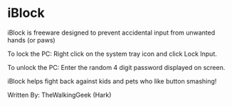# iBlock
iBlock is freeware designed to prevent accidental input from unwanted hands (or paws)


To lock the PC: Right click on the system tray icon and click Lock Input.

To unlock the PC: Enter the random 4 digit password displayed on screen.


iBlock helps fight back against kids and pets who like button smashing!


Written By:  TheWalkingGeek (Hark)    

